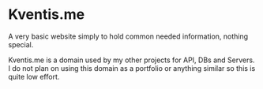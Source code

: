 
# Kventis.me

A very basic website simply to hold common needed information, nothing special.

Kventis.me is a domain used by my other projects for API, DBs and Servers. I do not plan on using this domain as a
portfolio or anything similar so this is quite low effort. 